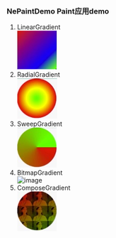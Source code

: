 ### NePaintDemo Paint应用demo
1. LinearGradient  
![image](https://github.com/tianyalu/NePaintDemo/blob/master/show/linear_gradient_rect.png)  
1. RadialGradient  
![image](https://github.com/tianyalu/NePaintDemo/blob/master/show/radial_gradient_circle.png)  
1. SweepGradient  
![image](https://github.com/tianyalu/NePaintDemo/blob/master/show/sweep_gradient_circle.png)  
1. BitmapGradient  
![image](https://github.com/tianyalu/NePaintDemo/blob/master/show/bitmap_gradient_circle.png)  
1. ComposeGradient  
![image](https://github.com/tianyalu/NePaintDemo/blob/master/show/compose_gradient_circle.png) 


